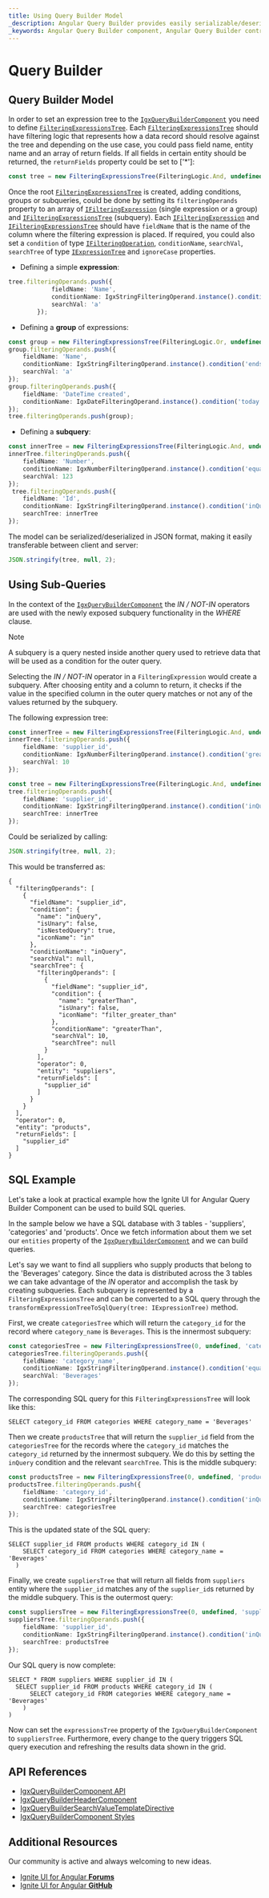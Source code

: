 ```yaml
---
title: Using Query Builder Model
_description: Angular Query Builder provides easily serializable/deserializable JSON format model, making it easily to build SQL queries. Try it Now.
_keywords: Angular Query Builder component, Angular Query Builder control, Ignite UI for Angular, UI controls, Angular widgets, web widgets, UI widgets, Angular, Native Angular Components Suite, Angular UI Components, Native Angular Components Library
---
```


# Query Builder 
<p class="highlight">

</p>

## Query Builder Model
In order to set an expression tree to the [`IgxQueryBuilderComponent`]({environment:angularApiUrl}/classes/igxquerybuildercomponent.html) you need to define [`FilteringExpressionsTree`]({environment:angularApiUrl}/classes/filteringexpressionstree.html). Each [`FilteringExpressionsTree`]({environment:angularApiUrl}/classes/filteringexpressionstree.html) should have filtering logic that represents how a data record should resolve against the tree and depending on the use case, you could pass field name, entity name and an array of return fields. If all fields in certain entity should be returned, the `returnFields` property could be set to ['*']:

```ts
const tree = new FilteringExpressionsTree(FilteringLogic.And, undefined, 'Entity A', ['*']);
```
Once the root [`FilteringExpressionsTree`]({environment:angularApiUrl}/classes/filteringexpressionstree.html) is created, adding conditions, groups or subqueries, could be done by setting its `filteringOperands` property to an array of [`IFilteringExpression`]({environment:angularApiUrl}/interfaces/ifilteringexpression.html) (single expression or a group) and [`IFilteringExpressionsTree`]({environment:angularApiUrl}/interfaces/ifilteringexpressionstree.html) (subquery).
Each [`IFilteringExpression`]({environment:angularApiUrl}/interfaces/ifilteringexpression.html) and [`IFilteringExpressionsTree`]({environment:angularApiUrl}/interfaces/ifilteringexpressionstree.html) should have `fieldName` that is the name of the column where the filtering expression is placed. If required, you could also set a `condition` of type [`IFilteringOperation`]({environment:angularApiUrl}/interfaces/ifilteringoperation.html), `conditionName`, `searchVal`, `searchTree` of type [`IExpressionTree`]({environment:angularApiUrl}/interfaces/iexpressiontree.html) and `ignoreCase` properties.

- Defining a simple **expression**:
```ts
tree.filteringOperands.push({
            fieldName: 'Name',
            conditionName: IgxStringFilteringOperand.instance().condition('endsWith').name,
            searchVal: 'a'
        });
```

- Defining a **group** of expressions:
```ts
const group = new FilteringExpressionsTree(FilteringLogic.Or, undefined, 'Entity A', ['*']);
group.filteringOperands.push({
    fieldName: 'Name',
    conditionName: IgxStringFilteringOperand.instance().condition('endsWith').name,
    searchVal: 'a'
});
group.filteringOperands.push({
    fieldName: 'DateTime created',
    conditionName: IgxDateFilteringOperand.instance().condition('today').name
});
tree.filteringOperands.push(group);
```

- Defining a **subquery**:
```ts
const innerTree = new FilteringExpressionsTree(FilteringLogic.And, undefined, 'Entity B', ['Number']);
innerTree.filteringOperands.push({
    fieldName: 'Number',
    conditionName: IgxNumberFilteringOperand.instance().condition('equals').name,
    searchVal: 123
});
 tree.filteringOperands.push({
    fieldName: 'Id',
    conditionName: IgxStringFilteringOperand.instance().condition('inQuery').name,
    searchTree: innerTree
});
```

The model can be serialized/deserialized in JSON format, making it easily transferable between client and server:
```ts
JSON.stringify(tree, null, 2);
```

## Using Sub-Queries
In the context of the [`IgxQueryBuilderComponent`]({environment:angularApiUrl}/classes/igxquerybuildercomponent.html) the *IN / NOT-IN* operators are used with the newly exposed subquery functionality in the *WHERE* clause.

> [!Note]
> A subquery is a query nested inside another query used to retrieve data that will be used as a condition for the outer query. 

Selecting the *IN / NOT-IN* operator in a `FilteringExpression` would create a subquery. After choosing entity and a column to return, it checks if the value in the specified column in the outer query matches or not any of the values returned by the subquery.

The following expression tree:
```ts
const innerTree = new FilteringExpressionsTree(FilteringLogic.And, undefined, 'products', ['supplier_id']);
innerTree.filteringOperands.push({
    fieldName: 'supplier_id',
    conditionName: IgxNumberFilteringOperand.instance().condition('greaterThan').name,
    searchVal: 10
});

const tree = new FilteringExpressionsTree(FilteringLogic.And, undefined, 'suppliers', ['supplier_id']);
tree.filteringOperands.push({
    fieldName: 'supplier_id',
    conditionName: IgxStringFilteringOperand.instance().condition('inQuery').name,
    searchTree: innerTree
});
```
Could be serialized by calling:
```ts
JSON.stringify(tree, null, 2);
```

This would be transferred as:
``` 
{
  "filteringOperands": [
    {
      "fieldName": "supplier_id",
      "condition": {
        "name": "inQuery",
        "isUnary": false,
        "isNestedQuery": true,
        "iconName": "in"
      },
      "conditionName": "inQuery",
      "searchVal": null,
      "searchTree": {
        "filteringOperands": [
          {
            "fieldName": "supplier_id",
            "condition": {
              "name": "greaterThan",
              "isUnary": false,
              "iconName": "filter_greater_than"
            },
            "conditionName": "greaterThan",
            "searchVal": 10,
            "searchTree": null
          }
        ],
        "operator": 0,
        "entity": "suppliers",
        "returnFields": [
          "supplier_id"
        ]
      }
    }
  ],
  "operator": 0,
  "entity": "products",
  "returnFields": [
    "supplier_id"
  ]
}
```

## SQL Example

Let's take a look at practical example how the Ignite UI for Angular Query Builder Component can be used to build SQL queries.

In the sample below we have a SQL database with 3 tables - 'suppliers', 'categories' and 'products'. Once we fetch information about them we set our `entities` property of the [`IgxQueryBuilderComponent`]({environment:angularApiUrl}/classes/igxquerybuildercomponent.html) and we can build queries.

Let's say we want to find all suppliers who supply products that belong to the 'Beverages' category. Since the data is distributed across the 3 tables we can take advantage of the *IN* operator and accomplish the task by creating subqueries. Each subquery is represented by a `FilteringExpressionsTree` and can be converted to a SQL query through the `transformExpressionTreeToSqlQuery(tree: IExpressionTree)` method.

First, we create `categoriesTree` which will return the `category_id` for the record where `category_name` is `Beverages`. This is the innermost subquery:

```ts
const categoriesTree = new FilteringExpressionsTree(0, undefined, 'categories', ['category_id']);
categoriesTree.filteringOperands.push({
    fieldName: 'category_name',
    conditionName: IgxStringFilteringOperand.instance().condition('equals').name,
    searchVal: 'Beverages'
});
```

The corresponding SQL query for this `FilteringExpressionsTree` will look like this:

```
SELECT category_id FROM categories WHERE category_name = 'Beverages'
```

Then we create `productsTree` that will return the `supplier_id` field from the `categoriesTree` for the records where the `category_id` matches the `category_id` returned by the innermost subquery. We do this by setting the `inQuery` condition and the relevant `searchTree`. This is the middle subquery:

```ts
const productsTree = new FilteringExpressionsTree(0, undefined, 'products', ['supplier_id']);
productsTree.filteringOperands.push({
    fieldName: 'category_id',
    conditionName: IgxStringFilteringOperand.instance().condition('inQuery').name,
    searchTree: categoriesTree
});
```

This is the updated state of the SQL query:

```
SELECT supplier_id FROM products WHERE category_id IN (
    SELECT category_id FROM categories WHERE category_name = 'Beverages'
  )
```

Finally, we create `suppliersTree` that will return all fields from `suppliers` entity where the `supplier_id` matches any of the `supplier_id`s returned by the middle subquery. This is the outermost query:

```ts
const suppliersTree = new FilteringExpressionsTree(0, undefined, 'suppliers', ['*']);
suppliersTree.filteringOperands.push({
    fieldName: 'supplier_id',
    conditionName: IgxStringFilteringOperand.instance().condition('inQuery').name,
    searchTree: productsTree
});
```

Our SQL query is now complete:

```
SELECT * FROM suppliers WHERE supplier_id IN (
  SELECT supplier_id FROM products WHERE category_id IN (
      SELECT category_id FROM categories WHERE category_name = 'Beverages'
    )
)
```

Now can set the `expressionsTree` property of the `IgxQueryBuilderComponent` to `suppliersTree`. Furthermore, every change to the query triggers SQL query execution and refreshing the results data shown in the grid.

<code-view style="height:700px" 
           no-theming
           data-demos-base-url="{environment:demosBaseUrl}" 
           iframe-src="{environment:demosBaseUrl}/interactions/query-builder-sql-sample" >
</code-view>

## API References

<div class="divider--half"></div>

* [IgxQueryBuilderComponent API]({environment:angularApiUrl}/classes/igxquerybuildercomponent.html)
* [IgxQueryBuilderHeaderComponent]({environment:angularApiUrl}/classes/igxquerybuilderheadercomponent.html)
* [IgxQueryBuilderSearchValueTemplateDirective]({environment:angularApiUrl}/classes/igxquerybuildersearchvaluetemplatedirective.html)
* [IgxQueryBuilderComponent Styles]({environment:sassApiUrl}/index.html#function-query-builder-theme)

## Additional Resources

<div class="divider--half"></div>
Our community is active and always welcoming to new ideas.

* [Ignite UI for Angular **Forums**](https://www.infragistics.com/community/forums/f/ignite-ui-for-angular)
* [Ignite UI for Angular **GitHub**](https://github.com/IgniteUI/igniteui-angular)
